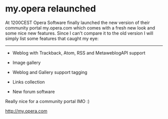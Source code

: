 # my.opera relaunched

At 1200CEST Opera Software finally launched the new version of their community portal my.opera.com which comes with a fresh new look and some nice new features. Since I can't compare it to the old version I will simply list some features that caught my eye:

-------------------------------



* Weblog with Trackback, Atom, RSS and MetaweblogAPI support

* Image gallery

* Weblog and Gallery support tagging

* Links collection

* New forum software



Really nice for a community portal IMO :)



<a href="http://my.opera.com">http://my.opera.com</a>